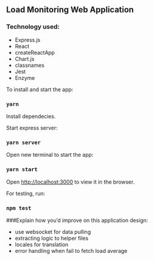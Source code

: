 
## Load Monitoring Web Application

### Technology used:
- Express.js
- React
- createReactApp
- Chart.js
- classnames
- Jest
- Enzyme



To install and start the app:

### `yarn`

Install dependecies.

Start express server:
### `yarn server`


Open new terminal to start the app:
### `yarn start`

Open [http://localhost:3000](http://localhost:3000) to view it in the browser.


For testing, run:
### `npm test`

###Explain how you’d improve on this application design:
- use websocket for data pulling
- extracting logic to helper files
- locales for translation
- error handling when fail to fetch load average


